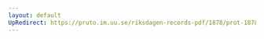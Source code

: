 ```yaml
---
layout: default
UpRedirect: https://pruto.im.uu.se/riksdagen-records-pdf/1878/prot-1878--ak--001.pdf
---
```

